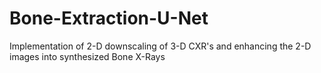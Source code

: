# Bone-Extraction-U-Net
Implementation of 2-D downscaling of 3-D CXR's and enhancing the 2-D images into synthesized Bone X-Rays
